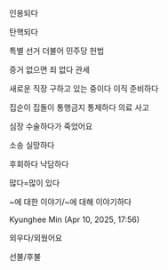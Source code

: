 인용되다

탄핵되다

특별 선거
더불어 민주당
헌법

증거 없으면 죄 없다
관세

새로운 직장 구하고 있는 중이다
이직 준비하다

집순이 집돌이
통행금지
통제하다
의료 사고

심장 수술하다가 죽었어요

소송
실망하다

후회하다
낙담하다

많다=많이 있다

~에 대한 이야기/~에 대해 이야기하다

Kyunghee Min (Apr 10, 2025, 17:56)

외우다/외웠어요

선불/후불